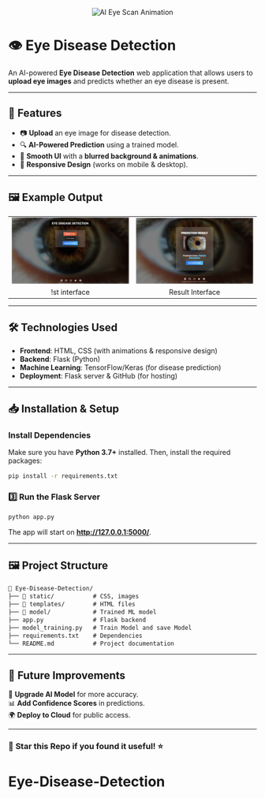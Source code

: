 <p align="center">
  <img src="  https://i.pinimg.com/originals/c2/06/78/c206785ff56f942f2a48ca427b81d7f4.gif" alt="AI Eye Scan Animation" width="500"/>
</p>


# 👁️ Eye Disease Detection

An AI-powered **Eye Disease Detection** web application that allows users to **upload eye images** and predicts whether an eye disease is present.

---

## 🚀 Features
- 📷 **Upload** an eye image for disease detection.
- 🔍 **AI-Powered Prediction** using a trained model.
- 🎨 **Smooth UI** with a **blurred background & animations**.
- 📱 **Responsive Design** (works on mobile & desktop).

---

## 🖼️ Example Output

<table>
  <tr>
    <td><img src="1.png" alt="Healthy Eye" width="500"/></td>
    <td><img src="2.png" alt="Diseased Eye" width="500"/></td>
  </tr>
  <tr>
    <td align="center">!st interface</td>
    <td align="center">Result Interface</td>
  </tr>
</table>

---

## 🛠️ Technologies Used
- **Frontend**: HTML, CSS (with animations & responsive design)
- **Backend**: Flask (Python)
- **Machine Learning**: TensorFlow/Keras (for disease prediction)
- **Deployment**: Flask server & GitHub (for hosting)

---

## 📥 Installation & Setup


### Install Dependencies
Make sure you have **Python 3.7+** installed. Then, install the required packages:
```sh
pip install -r requirements.txt
```

### 3️⃣ Run the Flask Server
```sh
python app.py
```
The app will start on **http://127.0.0.1:5000/**.

---

## 🖼️ Project Structure
```
📂 Eye-Disease-Detection/
├── 📁 static/           # CSS, images
├── 📁 templates/        # HTML files
├── 📁 model/            # Trained ML model
├── app.py              # Flask backend
├── model_training.py   # Train Model and save Model
├── requirements.txt    # Dependencies
└── README.md           # Project documentation
```

---

## 🎯 Future Improvements
🚀 **Upgrade AI Model** for more accuracy.  
📊 **Add Confidence Scores** in predictions.  
🌍 **Deploy to Cloud** for public access.  


---

### 🌟 **Star this Repo if you found it useful!** ⭐
# Eye-Disease-Detection

